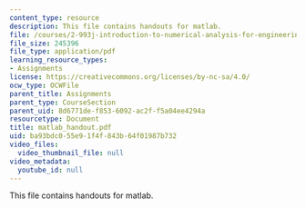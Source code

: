 ```yaml
---
content_type: resource
description: This file contains handouts for matlab.
file: /courses/2-993j-introduction-to-numerical-analysis-for-engineering-13-002j-spring-2005/ba93bdc055e91f4f843b64f01987b732_matlab_handout.pdf
file_size: 245396
file_type: application/pdf
learning_resource_types:
- Assignments
license: https://creativecommons.org/licenses/by-nc-sa/4.0/
ocw_type: OCWFile
parent_title: Assignments
parent_type: CourseSection
parent_uid: 8d6771de-f853-6092-ac2f-f5a04ee4294a
resourcetype: Document
title: matlab_handout.pdf
uid: ba93bdc0-55e9-1f4f-843b-64f01987b732
video_files:
  video_thumbnail_file: null
video_metadata:
  youtube_id: null
---
```

This file contains handouts for matlab.